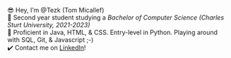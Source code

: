 😎 Hey, I’m @Tezk (Tom Micallef)<br>
📌 Second year student studying a *Bachelor of Computer Science (Charles Sturt University, 2021-2023)*<br>
🌱 Proficient in Java, HTML, & CSS. Entry-level in Python. Playing around with SQL, Git, & Javascript ;-)<br>
✔️ Contact me on [LinkedIn](https://www.linkedin.com/in/tom-micallef-09597218b/)!<br>
<!---
Tezk/Tezk is a ✨ special ✨ repository because its `README.md` (this file) appears on your GitHub profile.
You can click the Preview link to take a look at your changes.
--->
